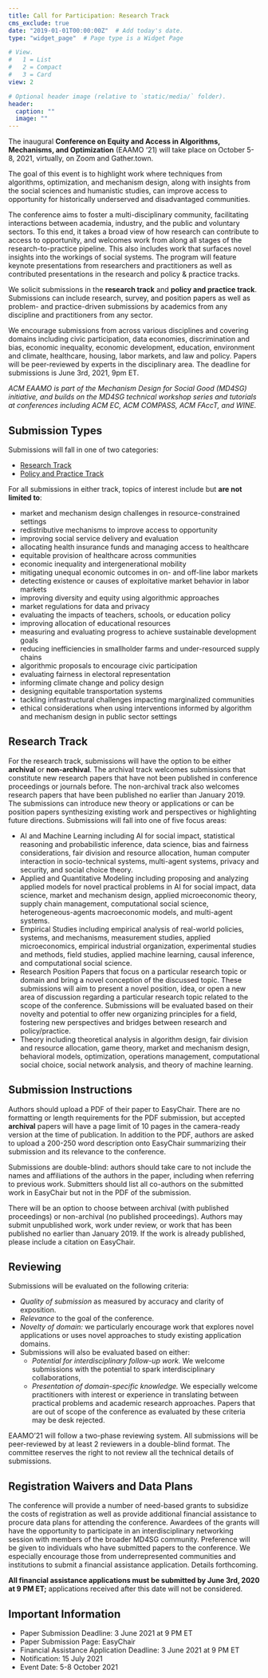```yaml
---
title: Call for Participation: Research Track
cms_exclude: true
date: "2019-01-01T00:00:00Z"  # Add today's date.
type: "widget_page"  # Page type is a Widget Page

# View.
#   1 = List
#   2 = Compact
#   3 = Card
view: 2

# Optional header image (relative to `static/media/` folder).
header:
  caption: ""
  image: ""
---
```


 
The inaugural **Conference on Equity and Access in Algorithms, Mechanisms, and Optimization** (EAAMO ‘21) will take place on October 5-8, 2021, virtually, on Zoom and Gather.town.
 
The goal of this event is to highlight work where techniques from algorithms, optimization, and mechanism design, along with insights from the social sciences and humanistic studies, can improve access to opportunity for historically underserved and disadvantaged communities. 
 
The conference aims to foster a multi-disciplinary community, facilitating interactions between academia, industry, and the public and voluntary sectors. To this end, it takes a broad view of how research can contribute to access to opportunity, and welcomes work from along all stages of the research-to-practice pipeline. This also includes work that surfaces novel insights into the workings of social systems. The program will feature keynote presentations from researchers and practitioners as well as contributed presentations in the research and policy & practice tracks. 
 
We solicit submissions in the **research track** and **policy and practice track**. Submissions can include research, survey, and position papers as well as problem- and practice-driven submissions by academics from any discipline and practitioners from any sector. 
 
We encourage submissions from across various disciplines and covering domains including civic participation, data economies, discrimination and bias, economic inequality, economic development, education, environment and climate, healthcare, housing, labor markets, and law and policy. Papers will be peer-reviewed by experts in the disciplinary area. The deadline for submissions is June 3rd, 2021, 9pm ET.
 

*ACM EAAMO is part of the Mechanism Design for Social Good (MD4SG) initiative, and builds on the MD4SG technical workshop series and tutorials at conferences including ACM EC, ACM COMPASS, ACM FAccT, and WINE.*
 
## Submission Types

Submissions will fall in one of two categories: 
- [Research Track](https://eaamo.org/cfpresearch/)
- [Policy and Practice Track](https://eaamo.org/cfppolicyandpractice)
 
For all submissions in either track, topics of interest include but **are not limited to**:
- market and mechanism design challenges in resource-constrained settings
- redistributive mechanisms to improve access to opportunity
- improving social service delivery and evaluation 
- allocating health insurance funds and managing access to healthcare
- equitable provision of healthcare across communities
- economic inequality and intergenerational mobility
- mitigating unequal economic outcomes in on- and off-line labor markets
- detecting existence or causes of exploitative market behavior in labor markets
- improving diversity and equity using algorithmic approaches
- market regulations for data and privacy
- evaluating the impacts of teachers, schools, or education policy
- improving allocation of educational resources
- measuring and evaluating progress to achieve sustainable development goals
- reducing inefficiencies in smallholder farms and under-resourced supply chains
- algorithmic proposals to encourage civic participation
- evaluating fairness in electoral representation
- informing climate change and policy design
- designing equitable transportation systems
- tackling infrastructural challenges impacting marginalized communities 
- ethical considerations when using interventions informed by algorithm and mechanism design in public sector settings 

## Research Track 
 
For the research track, submissions will have the option to be either **archival** or **non-archival**. The archival track welcomes submissions that constitute new research papers that have not been published in conference proceedings or journals before. The non-archival track also welcomes research papers that have been published no earlier than January 2019. The submissions can introduce new theory or applications or can be position papers synthesizing existing work and perspectives or highlighting future directions. Submissions will fall into one of five focus areas:

- AI and Machine Learning including AI for social impact, statistical reasoning and probabilistic inference, data science, bias and fairness considerations, fair division and resource allocation, human computer interaction in socio-technical systems, multi-agent systems, privacy and security, and social choice theory.
- Applied and Quantitative Modeling including proposing and analyzing applied models for novel practical problems in AI for social impact, data science, market and mechanism design, applied microeconomic theory, supply chain management, computational social science, heterogeneous-agents macroeconomic models, and multi-agent systems.
- Empirical Studies including empirical analysis of real-world policies, systems, and mechanisms, measurement studies, applied microeconomics, empirical industrial organization, experimental studies and methods, field studies, applied machine learning, causal inference, and computational social science. 
- Research Position Papers that focus on a particular research topic or domain and bring a novel conception of the discussed topic. These submissions will aim to present a novel position, idea, or open a new area of discussion regarding a particular research topic related to the scope of the conference. Submissions will be evaluated based on their novelty and potential to offer new organizing principles for a field, fostering new perspectives and bridges between research and policy/practice.
- Theory including theoretical analysis in algorithm design, fair division and resource allocation, game theory, market and mechanism design, behavioral models, optimization, operations management, computational social choice, social network analysis, and theory of machine learning.
 
## Submission Instructions
 
Authors should upload a PDF of their paper to EasyChair. There are no formatting or length requirements for the PDF submission, but accepted **archival** papers will have a page limit of 10 pages in the camera-ready version at the time of publication. In addition to the PDF, authors are asked to upload a 200-250 word description onto EasyChair summarizing their submission and its relevance to the conference. 
 
Submissions are double-blind: authors should take care to not include the names and affiliations of the authors in the paper, including when referring to previous work. Submitters should list all co-authors on the submitted work in EasyChair but not in the PDF of the submission. 
 
There will be an option to choose between archival (with published proceedings) or non-archival (no published proceedings). Authors may submit unpublished work, work under review, or work that has been published no earlier than January 2019. If the work is already published, please include a citation on EasyChair.

## Reviewing 
 
Submissions will be evaluated on the following criteria:
- *Quality of submission* as measured by accuracy and clarity of exposition.
- *Relevance* to the goal of the conference. 
- *Novelty of domain:* we particularly encourage work that explores novel applications or uses novel approaches to study existing application domains.
- Submissions will also be evaluated based on either:
  - *Potential for interdisciplinary follow-up work.* We welcome submissions with the potential to spark interdisciplinary collaborations,
  - *Presentation of domain-specific knowledge.* We especially welcome practitioners with interest or experience in translating between practical problems and academic research approaches.
Papers that are out of scope of the conference as evaluated by these criteria may be desk rejected.

EAAMO’21 will follow a two-phase reviewing system. All submissions will be peer-reviewed by at least 2 reviewers in a double-blind format. The committee reserves the right to not review all the technical details of submissions. 
 
 
## Registration Waivers and Data Plans
 
The conference will provide a number of need-based grants to subsidize the costs of registration as well as provide additional financial assistance to procure data plans for attending the conference. Awardees of the grants will have the opportunity to participate in an interdisciplinary networking session with members of the broader MD4SG community. Preference will be given to individuals who have submitted papers to the conference. We especially encourage those from underrepresented communities and institutions to submit a financial assistance application. Details forthcoming. 
 
**All financial assistance applications must be submitted by June 3rd, 2020 at 9 PM ET;** applications received after this date will not be considered.
 
 
## Important Information

- Paper Submission Deadline: 3 June 2021 at 9 PM ET
- Paper Submission Page: EasyChair
- Financial Assistance Application Deadline: 3 June 2021 at 9 PM ET
- Notification: 15 July 2021
- Event Date: 5-8 October 2021 
 
